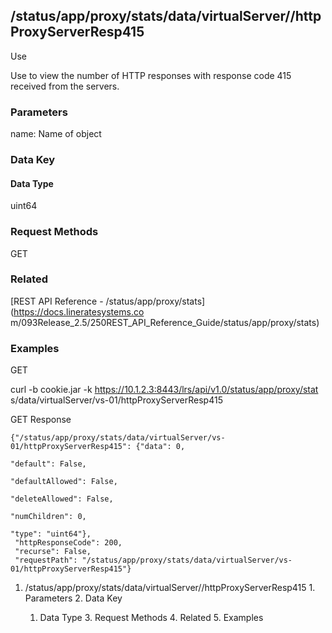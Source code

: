 ## /status/app/proxy/stats/data/virtualServer/<name>/httpProxyServerResp415

Use

Use to view the number of HTTP responses with response code 415 received from
the servers.

### Parameters

name: Name of object

### Data Key

#### Data Type

uint64

### Request Methods

GET

### Related

[REST API Reference - /status/app/proxy/stats](https://docs.lineratesystems.co
m/093Release_2.5/250REST_API_Reference_Guide/status/app/proxy/stats)

### Examples

GET

curl -b cookie.jar -k https://10.1.2.3:8443/lrs/api/v1.0/status/app/proxy/stat
s/data/virtualServer/vs-01/httpProxyServerResp415

GET Response

    
    {"/status/app/proxy/stats/data/virtualServer/vs-01/httpProxyServerResp415": {"data": 0,
                                                                               "default": False,
                                                                               "defaultAllowed": False,
                                                                               "deleteAllowed": False,
                                                                               "numChildren": 0,
                                                                               "type": "uint64"},
     "httpResponseCode": 200,
     "recurse": False,
     "requestPath": "/status/app/proxy/stats/data/virtualServer/vs-01/httpProxyServerResp415"}
    

  1. /status/app/proxy/stats/data/virtualServer/<name>/httpProxyServerResp415
    1. Parameters
    2. Data Key
      1. Data Type
    3. Request Methods
    4. Related
    5. Examples

